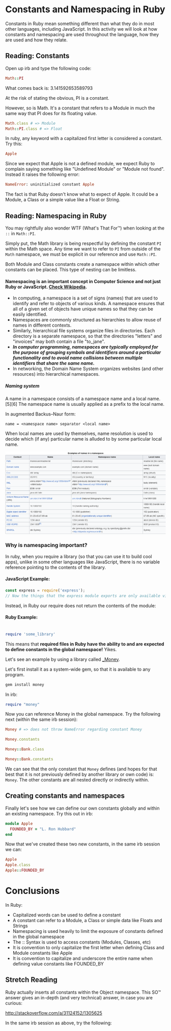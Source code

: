 # Constants and Namespacing in Ruby

Constants in Ruby mean something different than what they do in most other languages, including JavaScript. In this activity we will look at how constants and namespacing are used throughout the language, how they are used and how they relate.

## Reading: Constants

Open up irb and type the following code:
```rb
Math::PI
```
What comes back is: 3.141592653589793

At the risk of stating the obvious, PI is a constant.

However, so is Math. It's a constant that refers to a Module in much the same way that PI does for its floating value.
```rb
Math.class # => Module
Math::PI.class # => Float
```
In ruby, any keyword with a capitalized first letter is considered a constant. Try this:
```rb
Apple
```
Since we expect that Apple is not a defined module, we expect Ruby to complain saying something like "Undefined Module" or "Module not found". Instead it raises the following error:
```rb
NameError: uninitialized constant Apple
```

The fact is that Ruby doesn't know what to expect of Apple. It could be a Module, a Class or a simple value like a Float or String.

## Reading: Namespacing in Ruby
You may rightfully also wonder WTF (What's That For™) when looking at the ```::``` in ```Math::PI```.

Simply put, the Math library is being respectful by defining the constant ```PI``` within the Math space. Any time we want to refer to ```PI``` from outside of the ```Math``` namespace, we must be explicit in our reference and use ```Math::PI```.

Both Module and Class constants create a namespace within which other constants can be placed. This type of nesting can be limitless.


#### Namespacing is an important concept in Computer Science and not just Ruby or JavaScript. [Check Wikipedia](https://en.wikipedia.org/wiki/Namespace).

* In computing, a namespace is a set of signs (names) that are used to identify and refer to objects of various kinds. A namespace ensures that all of a given set of objects have unique names so that they can be easily identified.
* Namespaces are commonly structured as hierarchies to allow reuse of names in different contexts.
* Similarly, hierarchical file systems organize files in directories. Each directory is a separate namespace, so that the directories "letters" and "invoices" may both contain a file "to_jane".
* ***In computer programming, namespaces are typically employed for the purpose of grouping symbols and identifiers around a particular functionality and to avoid name collisions between multiple identifiers that share the same name.***
* In networking, the Domain Name System organizes websites (and other resources) into hierarchical namespaces.

##### Naming system
A name in a namespace consists of a namespace name and a local name.[5][6] The namespace name is usually applied as a prefix to the local name.

In augmented Backus–Naur form:
```
name = <namespace name> separator <local name>
```
When local names are used by themselves, name resolution is used to decide which (if any) particular name is alluded to by some particular local name.

![](2021-12-20-15-18-59.png)


### Why is namespacing important?

In ruby, when you require a library (so that you can use it to build cool apps), unlike in some other languages like JavaScript, there is no variable reference pointing to the contents of the library.

#### JavaScript Example:
```js
const express = require('express');
// Now the things that the express module exports are only available via the express variable.
```
Instead, in Ruby our require does not return the contents of the module:

#### Ruby Example:
```rb

require 'some_library'
```

This means that **required files in Ruby have the ability to and are expected to define constants in the global namespace!** Yikes.

Let's see an example by using a library called [_Money](https://github.com/RubyMoney/money#introduction).

Let's first install it as a system-wide gem, so that it is available to any program.
```sh
gem install money
```
In irb:
```rb
require "money"
```

Now you can reference Money in the global namespace. Try the following next (within the same irb session):
```rb
Money # => does not throw NameError regarding constant Money
```
```rb
Money.constants
```
```rb
Money::Bank.class
```
```rb
Money::Bank.constants
```

We can see that the only constant that ```Money``` defines (and hopes for that best that it is not previously defined by another library or own code) is: ```Money```. The other constants are all nested directly or indirectly within.

## Creating constants and namespaces

Finally let's see how we can define our own constants globally and within an existing namespace. Try this out in irb:
```rb
module Apple
  FOUNDED_BY = "L. Ron Hubbard"
end
```

Now that we've created these two new constants, in the same irb session we can:

```rb
Apple
Apple.class
Apple::FOUNDED_BY
```

# Conclusions
In Ruby:
  * Capitalized words can be used to define a constant
  * A constant can refer to a Module, a Class or simple data like Floats and Strings
  * Namespacing is used heavily to limit the exposure of constants defined in the global namespace
  * The :: Syntax is used to access constants (Modules, Classes, etc)
  * It is convention to only capitalize the first letter when defining Class and Module constants like Apple
  * It is convention to capitalize and underscore the entire name when defining value constants like FOUNDED_BY

## Stretch Reading
Ruby actually inserts all constants within the Object namespace. This SO™ answer gives an in-depth (and very technical) answer, in case you are curious:

http://stackoverflow.com/a/31124152/1305625

In the same irb session as above, try the following: